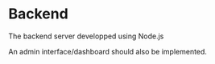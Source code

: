 # Backend
The backend server developped using Node.js

An admin interface/dashboard should also be implemented.
